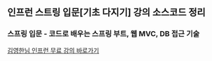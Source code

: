 ## 인프런 스트링 입문[기초 다지기] 강의 소스코드 정리

### 스프링 입문 - 코드로 배우는 스프링 부트, 웹 MVC, DB 접근 기술
[김영한님 인프런 무료 강의  바로가기]([https://www.inflearn.com/course/%EC%8A%A4%ED%94%84%EB%A7%81-%EC%9E%85%EB%AC%B8-%EC%8A%A4%ED%94%84%EB%A7%81%EB%B6%80%ED%8A%B8/](https://www.inflearn.com/course/%EC%8A%A4%ED%94%84%EB%A7%81-%EC%9E%85%EB%AC%B8-%EC%8A%A4%ED%94%84%EB%A7%81%EB%B6%80%ED%8A%B8/))
